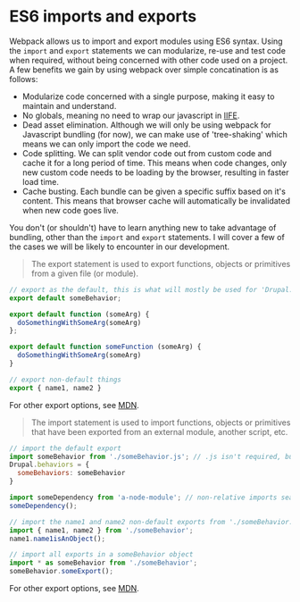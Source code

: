 # ES6 imports and exports

Webpack allows us to import and export modules using ES6 syntax. Using the `import` and `export` statements we can modularize, re-use and test code when required, without being concerned with other code used on a project. A few benefits we gain by using webpack over simple concatination is as follows:

* Modularize code concerned with a single purpose, making it easy to maintain and understand.
* No globals, meaning no need to wrap our javascript in [IIFE](https://en.wikipedia.org/wiki/Immediately-invoked_function_expression).
* Dead asset elimination. Although we will only be using webpack for Javascript bundling (for now), we can make use of 'tree-shaking' which means we can only import the code we need.
* Code splitting. We can split vendor code out from custom code and cache it for a long period of time. This means when code changes, only new custom code needs to be loading by the browser, resulting in faster load time.
* Cache busting. Each bundle can be given a specific suffix based on it's content. This means that browser cache will automatically be invalidated when new code goes live.

You don't (or shouldn't) have to learn anything new to take advantage of bundling, other than the `import` and `export` statements. I will cover a few of the cases we will be likely to encounter in our development.

> The export statement is used to export functions, objects or primitives from a given file (or module).

```javascript
// export as the default, this is what will mostly be used for 'Drupal.beahvior'
export default someBehavior;

export default function (someArg) {
  doSomethingWithSomeArg(someArg)
};

export default function someFunction (someArg) {
  doSomethingWithSomeArg(someArg)
}

// export non-default things
export { name1, name2 }
```

For other export options, see [MDN](https://developer.mozilla.org/en/docs/web/javascript/reference/statements/export).

> The import statement is used to import functions, objects or primitives that have been exported from an external module, another script, etc.

```javascript
// import the default export
import someBehavior from './someBehavior.js'; // .js isn't required, but is used for demonstration. This is a relative file
Drupal.behaviors = {
  someBehaviors: someBehavior
}

import someDependency from 'a-node-module'; // non-relative imports seatch the node_modules directory for the dependency
someDependency();

// import the name1 and name2 non-default exports from './someBehavior.js';
import { name1, name2 } from './someBehavior';
name1.name1isAnObject();

// import all exports in a someBehavior object
import * as someBehavior from './someBehavior';
someBehavior.someExport();
```

For other export options, see [MDN](https://developer.mozilla.org/en/docs/web/javascript/reference/statements/export).